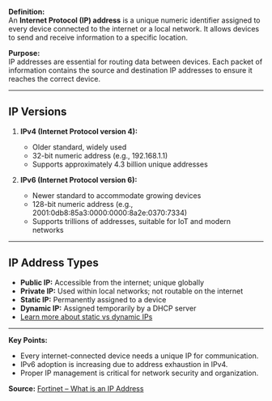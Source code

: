 
**Definition:**  
An **Internet Protocol (IP) address** is a unique numeric identifier assigned to every device connected to the internet or a local network. It allows devices to send and receive information to a specific location.

**Purpose:**  
IP addresses are essential for routing data between devices. Each packet of information contains the source and destination IP addresses to ensure it reaches the correct device.

---

## **IP Versions**

1. **IPv4 (Internet Protocol version 4):**  
   - Older standard, widely used  
   - 32-bit numeric address (e.g., 192.168.1.1)  
   - Supports approximately 4.3 billion unique addresses  

2. **IPv6 (Internet Protocol version 6):**  
   - Newer standard to accommodate growing devices  
   - 128-bit numeric address (e.g., 2001:0db8:85a3:0000:0000:8a2e:0370:7334)  
   - Supports trillions of addresses, suitable for IoT and modern networks  

---

## **IP Address Types**

- **Public IP:** Accessible from the internet; unique globally  
- **Private IP:** Used within local networks; not routable on the internet  
- **Static IP:** Permanently assigned to a device  
- **Dynamic IP:** Assigned temporarily by a DHCP server  
- [Learn more about static vs dynamic IPs](https://www.fortinet.com/resources/cyberglossary/static-vs-dynamic-ip)

---

**Key Points:**  
- Every internet-connected device needs a unique IP for communication.  
- IPv6 adoption is increasing due to address exhaustion in IPv4.  
- Proper IP management is critical for network security and organization.

**Source:** [Fortinet – What is an IP Address](https://www.fortinet.com/resources/cyberglossary/what-is-ip-address)